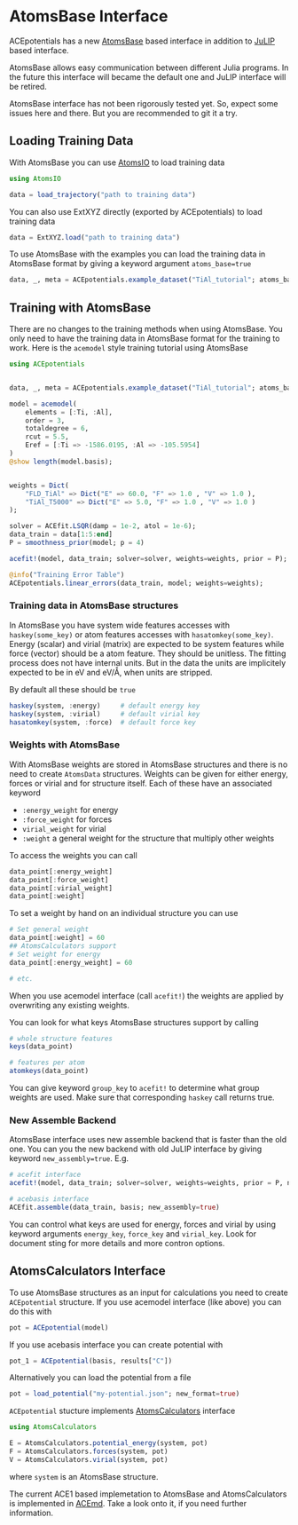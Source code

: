 # AtomsBase Interface

ACEpotentials has a new [AtomsBase](https://github.com/JuliaMolSim/AtomsBase.jl) based interface in addition to [JuLIP](https://github.com/JuliaMolSim/JuLIP.jl) based interface.

AtomsBase allows easy communication between different Julia programs. In the future this interface will became the default one and JuLIP interface will be retired.

AtomsBase interface has not been rigorously tested yet. So, expect some issues here and there. But you are recommended to git it a try.

## Loading Training Data

With AtomsBase you can use [AtomsIO](https://github.com/mfherbst/AtomsIO.jl) to load training data

```julia
using AtomsIO

data = load_trajectory("path to training data")
```

You can also use ExtXYZ directly (exported by ACEpotentials) to load training data

```julia
data = ExtXYZ.load("path to training data")
```

To use AtomsBase with the examples you can load the training data in AtomsBase format by giving a keyword argument `atoms_base=true`

```julia
data, _, meta = ACEpotentials.example_dataset("TiAl_tutorial"; atoms_base=true)
```

## Training with AtomsBase

There are no changes to the training methods when using AtomsBase. You only need to have the training data in AtomsBase format for the training to work. Here is the `acemodel` style training tutorial using AtomsBase

```julia
using ACEpotentials


data, _, meta = ACEpotentials.example_dataset("TiAl_tutorial"; atoms_base=true)

model = acemodel(
    elements = [:Ti, :Al],
	order = 3,
	totaldegree = 6,
	rcut = 5.5,
	Eref = [:Ti => -1586.0195, :Al => -105.5954]
)
@show length(model.basis);


weights = Dict(
    "FLD_TiAl" => Dict("E" => 60.0, "F" => 1.0 , "V" => 1.0 ),
    "TiAl_T5000" => Dict("E" => 5.0, "F" => 1.0 , "V" => 1.0 )
);

solver = ACEfit.LSQR(damp = 1e-2, atol = 1e-6);
data_train = data[1:5:end]
P = smoothness_prior(model; p = 4) 

acefit!(model, data_train; solver=solver, weights=weights, prior = P);

@info("Training Error Table")
ACEpotentials.linear_errors(data_train, model; weights=weights);
```

### Training data in AtomsBase structures

In AtomsBase you have system wide features accesses with `haskey(some_key)` or atom features accesses with `hasatomkey(some_key)`.
Energy (scalar) and virial (matrix) are expected to be system features while force (vector) should be a atom feature.
They should be unitless. The fitting process does not have internal units. But in the data the units are implicitely expected to be in eV and eV/Å, when units are stripped.

By default all these should be `true`

```julia
haskey(system, :energy)     # default energy key
haskey(system, :virial)     # default virial key
hasatomkey(system, :force)  # default force key
```

### Weights with AtomsBase

With AtomsBase weights are stored in AtomsBase structures and there is no need to create `AtomsData` structures. Weights can be given for either energy, forces or virial and for structure itself. Each of these have an associated keyword

- `:energy_weight` for energy
- `:force_weight` for forces
- `virial_weight` for virial
- `:weight` a general weight for the structure that multiply other weights

To access the weights you can call

```julia
data_point[:energy_weight]
data_point[:force_weight]
data_point[:virial_weight] 
data_point[:weight]
```

To set a weight by hand on an individual structure you can use

```julia
# Set general weight
data_point[:weight] = 60
## AtomsCalculators support
# Set weight for energy
data_point[:energy_weight] = 60

# etc.
```

When you use acemodel interface (call `acefit!`) the weights are applied by overwriting any existing weights.

You can look for what keys AtomsBase structures support by calling

```julia
# whole structure features
keys(data_point)

# features per atom
atomkeys(data_point)
```

You can give keyword `group_key` to `acefit!` to determine what group weights are used. Make sure that corresponding `haskey` call returns true.

### New Assemble Backend

AtomsBase interface uses new assemble backend that is faster than the old one. You can you the new backend with old JuLIP interface by giving keyword `new_assembly=true`. E.g.

```julia
# acefit interface
acefit!(model, data_train; solver=solver, weights=weights, prior = P, new_assembly=true);

# acebasis interface
ACEfit.assemble(data_train, basis; new_assembly=true)
```

You can control what keys are used for energy, forces and virial by using keyword arguments `energy_key`, `force_key` and `virial_key`.
Look for document sting for more details and more contron options.

## AtomsCalculators Interface

To use AtomsBase structures as an input for calculations you need to create `ACEpotential` structure. If you use acemodel interface (like above) you can do this with

```julia
pot = ACEpotential(model)
```

If you use acebasis interface you can create potential with

```julia
pot_1 = ACEpotential(basis, results["C"])
```

Alternatively you can load the potential from a file

```julia
pot = load_potential("my-potential.json"; new_format=true)
```

`ACEpotential` stucture implements [AtomsCalculators](https://github.com/JuliaMolSim/AtomsCalculators.jl)
interface

```julia
using AtomsCalculators

E = AtomsCalculators.potential_energy(system, pot)
F = AtomsCalculators.forces(system, pot)
V = AtomsCalculators.virial(system, pot)
```

where `system` is an AtomsBase structure.

The current ACE1 based implemetation to AtomsBase and AtomsCalculators is implemented in
[ACEmd](https://github.com/ACEsuit/ACEmd.jl). Take a look onto it, if you need further information.
